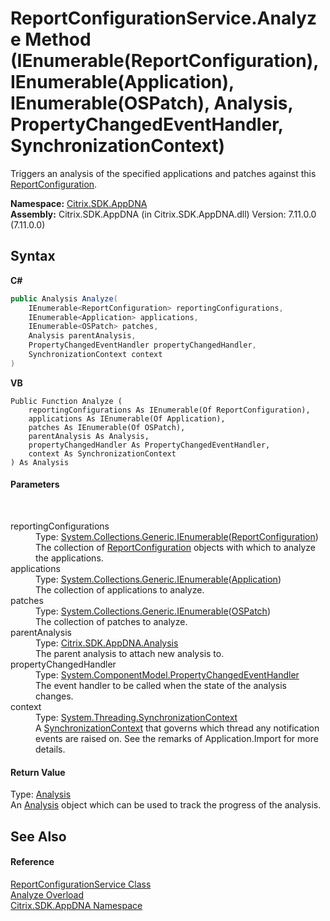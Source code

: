 # ReportConfigurationService.Analyze Method (IEnumerable(ReportConfiguration), IEnumerable(Application), IEnumerable(OSPatch), Analysis, PropertyChangedEventHandler, SynchronizationContext)
 

Triggers an analysis of the specified applications and patches against this <a href="65f3ee4f-5129-5083-b4da-0f1e23fc3784">ReportConfiguration</a>.

**Namespace:**&nbsp;[Citrix.SDK.AppDNA](index.md)<br />**Assembly:**&nbsp;Citrix.SDK.AppDNA (in Citrix.SDK.AppDNA.dll) Version: 7.11.0.0 (7.11.0.0)

## Syntax

**C#**
```csharp
public Analysis Analyze(
	IEnumerable<ReportConfiguration> reportingConfigurations,
	IEnumerable<Application> applications,
	IEnumerable<OSPatch> patches,
	Analysis parentAnalysis,
	PropertyChangedEventHandler propertyChangedHandler,
	SynchronizationContext context
)
```

**VB**
```vbnet
Public Function Analyze ( 
	reportingConfigurations As IEnumerable(Of ReportConfiguration),
	applications As IEnumerable(Of Application),
	patches As IEnumerable(Of OSPatch),
	parentAnalysis As Analysis,
	propertyChangedHandler As PropertyChangedEventHandler,
	context As SynchronizationContext
) As Analysis
```


#### Parameters
&nbsp;<dl><dt>reportingConfigurations</dt><dd>Type: <a href="http://msdn2.microsoft.com/en-us/library/9eekhta0" target="_blank">System.Collections.Generic.IEnumerable</a>(<a href="65f3ee4f-5129-5083-b4da-0f1e23fc3784">ReportConfiguration</a>)<br />The collection of <a href="65f3ee4f-5129-5083-b4da-0f1e23fc3784">ReportConfiguration</a> objects with which to analyze the applications.</dd><dt>applications</dt><dd>Type: <a href="http://msdn2.microsoft.com/en-us/library/9eekhta0" target="_blank">System.Collections.Generic.IEnumerable</a>(<a href="1779bfff-4b29-0f26-8a09-10acdd530bbc">Application</a>)<br />The collection of applications to analyze.</dd><dt>patches</dt><dd>Type: <a href="http://msdn2.microsoft.com/en-us/library/9eekhta0" target="_blank">System.Collections.Generic.IEnumerable</a>(<a href="6de88f79-6b85-89ef-f00d-eb14e51bd1af">OSPatch</a>)<br />The collection of patches to analyze.</dd><dt>parentAnalysis</dt><dd>Type: <a href="7a7a7e37-0130-ea5c-9e7f-0fc355ebe76e">Citrix.SDK.AppDNA.Analysis</a><br />The parent analysis to attach new analysis to.</dd><dt>propertyChangedHandler</dt><dd>Type: <a href="http://msdn2.microsoft.com/en-us/library/hyza7z75" target="_blank">System.ComponentModel.PropertyChangedEventHandler</a><br />The event handler to be called when the state of the analysis changes.</dd><dt>context</dt><dd>Type: <a href="http://msdn2.microsoft.com/en-us/library/wx31754f" target="_blank">System.Threading.SynchronizationContext</a><br />A <a href="http://msdn2.microsoft.com/en-us/library/wx31754f" target="_blank">SynchronizationContext</a> that governs which thread any notification events are raised on. See the remarks of Application.Import for more details.</dd></dl>

#### Return Value
Type: <a href="7a7a7e37-0130-ea5c-9e7f-0fc355ebe76e">Analysis</a><br />An <a href="7a7a7e37-0130-ea5c-9e7f-0fc355ebe76e">Analysis</a> object which can be used to track the progress of the analysis.

## See Also


#### Reference
<a href="1d24c8d7-633d-8fcb-0e0a-e524dc26c7b3">ReportConfigurationService Class</a><br /><a href="a311a91c-9d40-aa82-9043-b9d62fbfab81">Analyze Overload</a><br /><a href="fe2d265b-410b-8b11-1eb4-a790e0b062bf">Citrix.SDK.AppDNA Namespace</a><br />